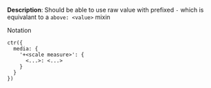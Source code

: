 __Description__: Should be able to use raw value with prefixed  `-` which is equivalant to a `above: <value>` mixin

Notation
```
ctr({
  media: {
    '+<scale measure>': {
      <...>: <...>
    }
  }
})
```


